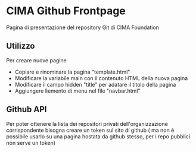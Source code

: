 
# CIMA Github Frontpage

Pagina di presentazione del repository Git di CIMA Foundation


## Utilizzo

Per creare nuove pagine

* Copiare e rinominare la pagina "template.html"
* Modificare la variabile main con il contenuto HTML della nuova pagina
* Modificare il campo hidden "title" per adatare il titolo della pagina
* Aggiungere lìemento di menu nel file "navbar.html"

## Github API

Per poter ottenere la lista dei repositori privati dell'organizzazione corrispondente bisogna creare un token sul sito di github ( ma non è possibile usarlo su una pagina hostata da github stesso, per i repo pubblici non serve un token)